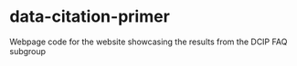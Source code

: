 # data-citation-primer
Webpage code for the website showcasing the results from the DCIP FAQ subgroup
